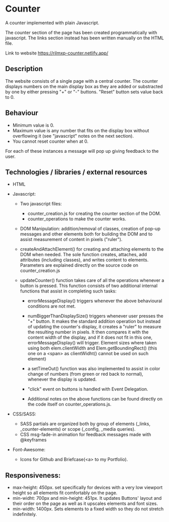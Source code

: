 # Counter

A counter implemented with plain Javascript.

The counter section of the page has been created programmatically with javascript. The links section instead has been written manually on the HTML file.

Link to website https://rilmxp-counter.netlify.app/

## Description

The website consists of a single page with a central counter. The counter displays numbers on the main display box as they are added or substracted by one by either pressing "+" or "-" buttons. "Reset" button sets value back to 0.

## Behaviour

- Minimum value is 0.
- Maximum value is any number that fits on the display box without overflowing it (see "javascript" notes on the next section).
- You cannot reset counter when at 0.

For each of these instances a message will pop up giving feedback to the user.

## Technologies / libraries / external resources

- HTML

- Javascript:

  - Two javascript files:

    - counter_creation.js for creating the counter section of the DOM.
    - counter_operations to make the counter works.

  - DOM Manipulation: addition/removal of classes, creation of pop-up messages and other elements both for building the DOM and to assist measurement of content in pixels ("ruler").

  - createAndAttachElement() for creating and attaching elements to the DOM when needed. The sole function creates, attaches, add attributes (including classes), and writes content to elements. Parameters are explained directly on the source code on counter_creation.js

  - updateCounter() function takes care of all the operations whenever a button is pressed. This function consists of two additional internal functions that assist in completing such tasks:

    - errorMessageDisplay() triggers whenever the above behavioural conditions are not met.

    - numBiggerThanDisplaySize() triggers whenever user presses the "+" button. It makes the standard addition operation but instead of updating the counter's display, it creates a "ruler" to measure the resulting number in pixels. It then compares it with the content width of the display, and if it does not fit in this one, errorMessageDisplay() will trigger. Element sizes where taken using both elem.clientWidth and Elem.getBoundingRect() (this one on a &lt;span&gt; as clientWidht() cannot be used on such element)

    - a setTimeOut() function was also implemented to assist in color change of numbers (from green or red back to normal), whenever the display is updated.

    - "click" event on buttons is handled with Event Delegation.

    - Additional notes on the above functions can be found directly on the code itself on counter_operations.js.

- CSS/SASS:

  - SASS partials are organized both by group of elements (\_links, \_counter-elements) or scope (\_config, \_media queries).
  - CSS msg-fade-in animation for feedback messages made with @keyframes

- Font-Awesome:
  - Icons for Github and Briefcase(&lt;a&gt; to my Portfolio).

## Responsiveness:

- max-height: 450px. set specifically for devices with a very low viewport height so all elements fit comfortably on the page.
- min-widht: 700px and min-height: 451px. It updates Buttons' layout and their order on the page as well as it upscales elements and font sizes.
- min-width: 1400px. Sets elements to a fixed width so they do not stretch indefinitely.
